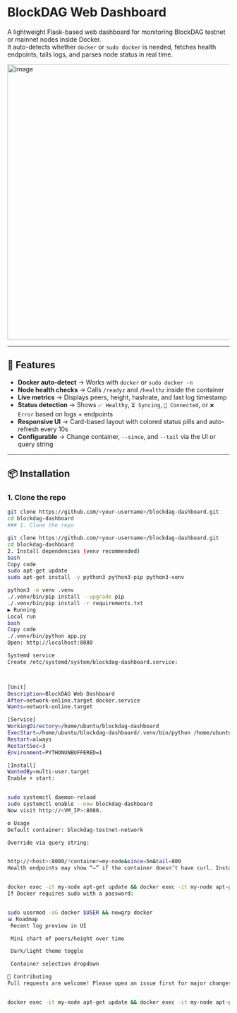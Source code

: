 # BlockDAG Web Dashboard

A lightweight Flask-based web dashboard for monitoring BlockDAG testnet or mainnet nodes inside Docker.  
It auto-detects whether `docker` or `sudo docker` is needed, fetches health endpoints, tails logs, and parses node status in real time.



<img width="996" height="624" alt="image" src="https://github.com/user-attachments/assets/db5c5324-a0a3-4062-8506-305919dbefc7" />

---

## 🚀 Features
- **Docker auto-detect** → Works with `docker` or `sudo docker -n`
- **Node health checks** → Calls `/readyz` and `/healthz` inside the container
- **Live metrics** → Displays peers, height, hashrate, and last log timestamp
- **Status detection** → Shows `✅ Healthy`, `⏳ Syncing`, `🔗 Connected`, or `❌ Error` based on logs + endpoints
- **Responsive UI** → Card-based layout with colored status pills and auto-refresh every 10s
- **Configurable** → Change container, `--since`, and `--tail` via the UI or query string

---

## 📦 Installation

### 1. Clone the repo
```bash
git clone https://github.com/<your-username>/blockdag-dashboard.git
cd blockdag-dashboard
### 1. Clone the repo

git clone https://github.com/<your-username>/blockdag-dashboard.git
cd blockdag-dashboard
2. Install dependencies (venv recommended)
bash
Copy code
sudo apt-get update
sudo apt-get install -y python3 python3-pip python3-venv

python3 -m venv .venv
./.venv/bin/pip install --upgrade pip
./.venv/bin/pip install -r requirements.txt
▶️ Running
Local run
bash
Copy code
./.venv/bin/python app.py
Open: http://localhost:8080

Systemd service
Create /etc/systemd/system/blockdag-dashboard.service:



[Unit]
Description=BlockDAG Web Dashboard
After=network-online.target docker.service
Wants=network-online.target

[Service]
WorkingDirectory=/home/ubuntu/blockdag-dashboard
ExecStart=/home/ubuntu/blockdag-dashboard/.venv/bin/python /home/ubuntu/blockdag-dashboard/app.py
Restart=always
RestartSec=3
Environment=PYTHONUNBUFFERED=1

[Install]
WantedBy=multi-user.target
Enable + start:


sudo systemctl daemon-reload
sudo systemctl enable --now blockdag-dashboard
Now visit http://<VM_IP>:8080.

⚙️ Usage
Default container: blockdag-testnet-network

Override via query string:


http://<host>:8080/?container=my-node&since=5m&tail=800
Health endpoints may show “—” if the container doesn’t have curl. Install with:


docker exec -it my-node apt-get update && docker exec -it my-node apt-get install -y curl
If Docker requires sudo with a password:


sudo usermod -aG docker $USER && newgrp docker
📊 Roadmap
 Recent log preview in UI

 Mini chart of peers/height over time

 Dark/light theme toggle

 Container selection dropdown

🤝 Contributing
Pull requests are welcome! Please open an issue first for major changes.


docker exec -it my-node apt-get update && docker exec -it my-node apt-get install -y curl
